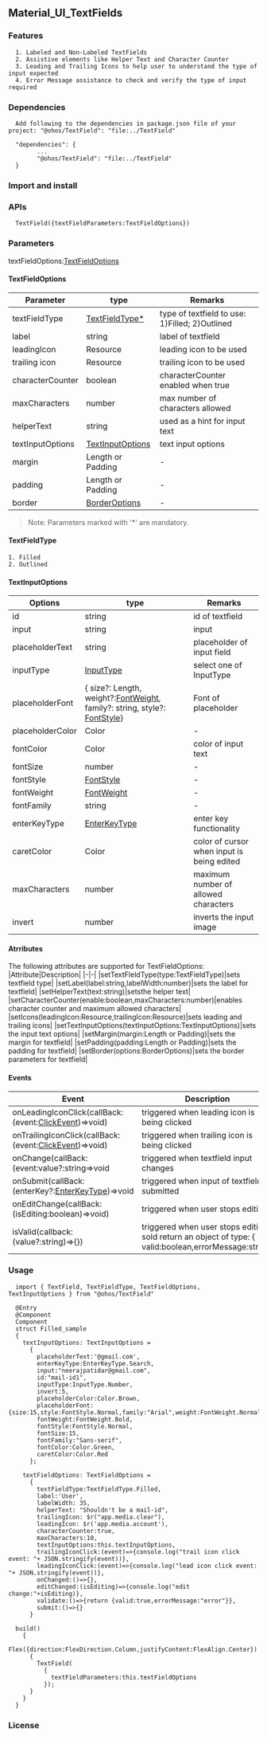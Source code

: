## Material_UI_TextFields
### Features
      1. Labeled and Non-Labeled TextFields
      2. Assistive elements like Helper Text and Character Counter
      3. Leading and Trailing Icons to help user to understand the type of input expected
      4. Error Message assistance to check and verify the type of input required

### Dependencies
      Add following to the dependencies in package.json file of your project: "@ohos/TextField": "file:../TextField"
            
      "dependencies": {
            ...
            "@ohos/TextField": "file:../TextField"
      }
### Import and install
### APIs
      TextField({textFieldParameters:TextFieldOptions})
### Parameters
textFieldOptions:[TextFieldOptions](README.md#TextFieldOptions)
   
#### TextFieldOptions

   |Parameter|type|Remarks|
   |-|-|-|
   |textFieldType|[TextFieldType*](README.md#textfieldtype)|type of textfield to use: 1)Filled; 2)Outlined|
   |label|string|label of textfield|
   |leadingIcon|Resource|leading icon to be used|
   |trailing icon|Resource|trailing icon to be used|
   |characterCounter|boolean|characterCounter enabled when true|
   |maxCharacters|number|max number of characters allowed|
   |helperText|string|used as a hint for input text|
   |textInputOptions|[TextInputOptions](README.md#textinputoptions)|text input options|
   |margin|Length or Padding|-|
   |padding|Length or Padding|-|
   |border|[BorderOptions](https://developer.harmonyos.com/en/docs/documentation/doc-references/ts-universal-attributes-border-0000001158261223)|-|
   
> Note: Parameters marked with '*' are mandatory.
   
#### TextFieldType
    1. Filled
    2. Outlined
    
#### TextInputOptions
   |Options|type|Remarks|
   |-|-|-|
   |id|string|id of textfield|
   |input|string|input|
   |placeholderText|string|placeholder of input field
   |inputType|[InputType](https://developer.harmonyos.com/en/docs/documentation/doc-references/ts-basic-components-textinput-0000001233397495#EN-US_TOPIC_0000001233397495__li1018842194211)|select one of InputType
   |placeholderFont|{ size?: Length, weight?:[FontWeight](https://developer.harmonyos.com/en/docs/documentation/doc-references/ts-universal-attributes-text-style-0000001111681086#EN-US_TOPIC_0000001111681086__li24391125115311), family?: string, style?: [FontStyle](https://developer.harmonyos.com/en/docs/documentation/doc-references/ts-universal-attributes-text-style-0000001111681086#EN-US_TOPIC_0000001111681086__li6906111945316)}|Font of placeholder|
   |placeholderColor|Color|-|
   |fontColor|Color|color of input text|
   |fontSize|number|-|
   |fontStyle|[FontStyle](https://developer.harmonyos.com/en/docs/documentation/doc-references/ts-universal-attributes-text-style-0000001111681086#EN-US_TOPIC_0000001111681086__li6906111945316)|-|
   |fontWeight|[FontWeight](https://developer.harmonyos.com/en/docs/documentation/doc-references/ts-universal-attributes-text-style-0000001111681086#EN-US_TOPIC_0000001111681086__li24391125115311)|-|
   |fontFamily|string|-|
   |enterKeyType|[EnterKeyType](https://developer.harmonyos.com/en/docs/documentation/doc-references/ts-basic-components-textinput-0000001233397495#EN-US_TOPIC_0000001233397495__li1231618102427)|enter key functionality|
   |caretColor|Color|color of cursor when input is being edited|
   |maxCharacters|number|maximum number of allowed characters|
   |invert|number|inverts the input image|
   
#### Atrributes
The following attributes are supported for TextFieldOptions:
|Attribute|Description|
|-|-|
|setTextFIeldType(type:TextFieldType)|sets textfield type|
|setLabel(label:string,labelWidth:number)|sets the label for textfield|
|setHelperText(text:string)|setsthe helper text|
|setCharacterCounter(enable:boolean,maxCharacters:number)|enables character counter and maximum allowed characters|
|setIcons(leadingIcon:Resource,trailingIcon:Resource)|sets leading and trailing icons|
|setTextInputOptions(textInputOptions:TextInputOptions)|sets the input text options|
|setMargin(margin:Length or Padding)|sets the margin for textfield|
|setPadding(padding:Length or Padding)|sets the padding for textfield|
|setBorder(options:BorderOptions)|sets the border parameters for textfield|
#### Events
   |Event|Description|
   |-|-|
   |onLeadingIconClick(callBack:(event:[ClickEvent](https://developer.harmonyos.com/en/docs/documentation/doc-references/ts-universal-events-click-0000001111581270#EN-US_TOPIC_0000001111581270__li155675712535))=>void)|triggered when leading icon is being clicked|
   |onTrailingIconClick(callBack:(event:[ClickEvent](https://developer.harmonyos.com/en/docs/documentation/doc-references/ts-universal-events-click-0000001111581270#EN-US_TOPIC_0000001111581270__li155675712535))=>void)|triggered when trailing icon is being clicked|
   |onChange(callBack:(event:value?:string=>void|triggered when textfield input changes|
   |onSubmit(callBack:(enterKey?:[EnterKeyType](https://developer.harmonyos.com/en/docs/documentation/doc-references/ts-basic-components-textinput-0000001233397495#EN-US_TOPIC_0000001233397495__li1231618102427))=>void|triggered when input of textfield is submitted|
   |onEditChange(callBack:(isEditing:boolean)=>void)|triggered when user stops editing|
   |isValid(callback:(value?:string)=>{})|triggered when user stops editing, sold return an object of type: { valid:boolean,errorMessage:string}|
### Usage

      import { TextField, TextFieldType, TextFieldOptions, TextInputOptions } from "@ohos/TextField"

      @Entry
      @Component
      Component
      struct Filled_sample
      {
        textInputOptions: TextInputOptions =
          {
            placeholderText:'@gmail.com',
            enterKeyType:EnterKeyType.Search,
            input:"neerajpatidar@gmail.com",
            id:"mail-id1",
            inputType:InputType.Number,
            invert:5,
            placeholderColor:Color.Brown,
            placeholderFont:{size:15,style:FontStyle.Normal,family:"Arial",weight:FontWeight.Normal},
            fontWeight:FontWeight.Bold,
            fontStyle:FontStyle.Normal,
            fontSize:15,
            fontFamily:"Sans-serif",
            fontColor:Color.Green,
            caretColor:Color.Red
          };

        textFieldOptions: TextFieldOptions =
          {
            textFieldType:TextFieldType.Filled,
            label:'User',
            labelWidth: 35,
            helperText: "Shouldn't be a mail-id",
            trailingIcon: $r("app.media.clear"),
            leadingIcon: $r('app.media.account'),
            characterCounter:true,
            maxCharacters:10,
            textInputOptions:this.textInputOptions,
            trailingIconClick:(event)=>{console.log("trail icon click event: "+ JSON.stringify(event))},
            leadingIconClick:(event)=>{console.log("lead icon click event: "+ JSON.stringify(event))},
            onChanged:()=>{},
            editChanged:(isEditing)=>{console.log("edit change:"+isEditing)},
            validate:()=>{return {valid:true,errorMessage:"error"}},
            submit:()=>{}
          }
          
      build()
        {
          Flex({direction:FlexDirection.Column,justifyContent:FlexAlign.Center})
          {
            TextField(
              {
                textFieldParameters:this.textFieldOptions
              });
          }
        }
      }
      
### License
